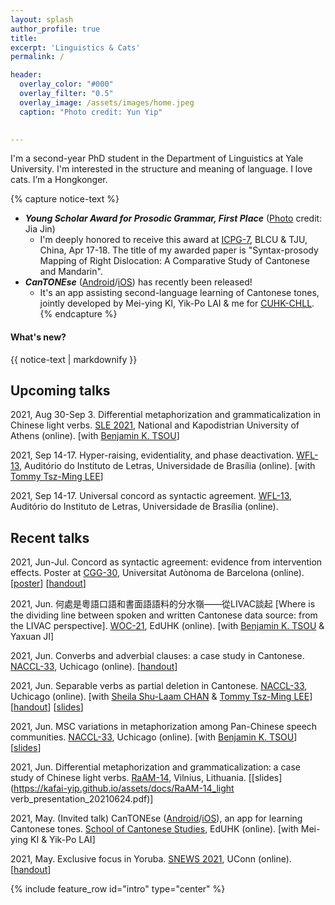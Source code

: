 ```yaml
---
layout: splash
author_profile: true
title:
excerpt: 'Linguistics & Cats'
permalink: /

header:
  overlay_color: "#000"
  overlay_filter: "0.5"
  overlay_image: /assets/images/home.jpeg
  caption: "Photo credit: Yun Yip"

  
---
```


I'm a second-year PhD student in the Department of Linguistics at Yale University. I'm interested in the structure and meaning of language. I love cats. I’m a Hongkonger.


{% capture notice-text %}
* ***Young Scholar Award for Prosodic Grammar, First Place*** ([Photo](https://kafai-yip.github.io/assets/images/ICPG7_Award.jpg) credit: Jia Jin)
  - I'm deeply honored to receive this award at [ICPG-7](https://kafai-yip.github.io/assets/docs/ICPG7_Program_0416.pdf), BLCU & TJU, China, Apr 17-18. The title of my awarded paper is "Syntax-prosody Mapping of Right Dislocation: A Comparative Study of Cantonese and Mandarin".
* ***CanTONEse*** ([Android](https://play.google.com/store/apps/details?id=com.cantonese)/[iOS](https://apps.apple.com/hk/app/cantonese/id1546692785?l=en)) has recently been released! 
  - It's an app assisting second-language learning of Cantonese tones, jointly developed by Mei-ying KI, Yik-Po LAI & me for [CUHK-CHLL](https://www.chi.cuhk.edu.hk/).
{% endcapture %}

<div class="notice--info">
  <h4 class="no_toc">What's new?</h4>
  {{ notice-text | markdownify }}
</div>


## Upcoming talks

2021, Aug 30-Sep 3. Differential metaphorization and grammaticalization in Chinese light verbs. [SLE 2021](http://sle2021.eu/), National and Kapodistrian University of Athens (online). [with [Benjamin K. TSOU](https://lt.cityu.edu.hk/People/Peop_peopleProfile.asp?peop_rkcl=1&peop_StfID=134)]

2021, Sep 14-17. Hyper-raising, evidentiality, and phase deactivation. [WFL-13](https://13wflunb.wixsite.com/wfl-2020), Auditório do Instituto de Letras, Universidade de Brasília (online). [with [Tommy Tsz-Ming LEE](https://tszminglee.github.io/)]

2021, Sep 14-17. Universal concord as syntactic agreement. [WFL-13](https://13wflunb.wixsite.com/wfl-2020), Auditório do Instituto de Letras, Universidade de Brasília (online). 

## Recent talks

2021, Jun-Jul. Concord as syntactic agreement: evidence from intervention effects. Poster at [CGG-30](https://30cggovd.wixsite.com/30cggovd), Universitat Autònoma de Barcelona (online). [[poster](https://kafai-yip.github.io/assets/docs/CGG-30_∀-concord_poster.pdf)] [[handout](https://kafai-yip.github.io/assets/docs/CGG-30_∀-concord_handout.pdf)]

2021, Jun. 何處是粵語口語和書面語語料的分水嶺——從LIVAC談起 [Where is the dividing line between spoken and written Cantonese data source: from the LIVAC perspective]. [WOC-21](https://www.lshk.org/workshop-on-cantonese-woc), EdUHK (online). [with [Benjamin K. TSOU](https://lt.cityu.edu.hk/People/Peop_peopleProfile.asp?peop_rkcl=1&peop_StfID=134) & Yaxuan JI]

2021, Jun. Converbs and adverbial clauses: a case study in Cantonese. [NACCL-33](https://lucian.uchicago.edu/blogs/lpl/NACCL33/), Uchicago (online). [[handout](https://kafai-yip.github.io/assets/docs/NACCL-33_converb_handout.pdf)]

2021, Jun. Separable verbs as partial deletion in Cantonese. [NACCL-33](https://lucian.uchicago.edu/blogs/lpl/NACCL33/), Uchicago (online). [with [Sheila Shu-Laam CHAN](https://sheilaslchan.github.io/) & [Tommy Tsz-Ming LEE](https://tszminglee.github.io/)] [[handout](https://kafai-yip.github.io/assets/docs/NACCL-33-Dis-Pred_handout.pdf)] [[slides](https://kafai-yip.github.io/assets/docs/NACCL-33-Dis-Pred_slides.pdf)]

2021, Jun. MSC variations in metaphorization among Pan-Chinese speech communities. [NACCL-33](https://lucian.uchicago.edu/blogs/lpl/NACCL33/), Uchicago (online). [with [Benjamin K. TSOU](https://lt.cityu.edu.hk/People/Peop_peopleProfile.asp?peop_rkcl=1&peop_StfID=134)] [[slides](https://kafai-yip.github.io/assets/docs/NACCL-33_metaphorization_presentation.pdf)]

2021, Jun. Differential metaphorization and grammaticalization: a case study of Chinese light verbs. [RaAM-14](https://www.raam14.flf.vu.lt/), Vilnius, Lithuania. [[slides](https://kafai-yip.github.io/assets/docs/RaAM-14_light verb_presentation_20210624.pdf)]

2021, May. (Invited talk) CanTONEse ([Android](https://play.google.com/store/apps/details?id=com.cantonese)/[iOS](https://apps.apple.com/hk/app/cantonese/id1546692785?l=en)), an app for learning Cantonese tones. [School of Cantonese Studies](https://www.eduhk.hk/lml/scs2021/en/), EdUHK (online). [with Mei-ying KI & Yik-Po LAI]

2021, May. Exclusive focus in Yoruba. [SNEWS 2021](https://snewsling.wordpress.com/), UConn (online). [[handout](https://kafai-yip.github.io/assets/docs/SNEWS_only_20210501.pdf)]




{% include feature_row id="intro" type="center" %}
